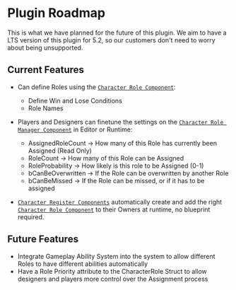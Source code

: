 # Plugin Roadmap

This is what we have planned for the future of this plugin. We aim to have a LTS version of this plugin for 5.2, so our customers don't need to worry about being unsupported. 

## Current Features

- Can define Roles using the [`Character Role Component`](Documentation/C++Classes/Components/CharacterRoleComponent.md):
    * Define Win and Lose Conditions
    * Role Names
- Players and Designers can finetune the settings on the [`Character Role Manager Component`](Documentation/C++Classes/Components/CharacterRoleManagerComponent.md) in Editor or Runtime:
    * AssignedRoleCount -> How many of this Role has currently been Assigned (Read Only)
	* RoleCount -> How many of this Role can be Assigned
	* RoleProbability -> How likely is this role to be Assigned (0-1)
	* bCanBeOverwritten -> If the Role can be overwritten by another Role
	* bCanBeMissed -> If the Role can be missed, or if it has to be assigned

- [`Character Register Components`](Documentation/C++Classes/Components/CharacterRegisterComponent.md) automatically create and add the right [`Character Role Component`](Documentation/C++Classes/Components/CharacterRoleComponent.md) to their Owners at runtime, no blueprint required. 


## Future Features

- Integrate Gameplay Ability System into the system to allow different Roles to have different abilities automatically
- Have a Role Priority attribute to the CharacterRole Struct to allow designers and players more control over the Assignment process